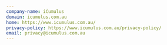 ```yaml
---
company-name: iCumulus
domain: icumulus.com.au
home: https://www.icumulus.com.au/
privacy-policy: https://www.icumulus.com.au/privacy-policy/
email: privacy@icumulus.com.au
---
```





